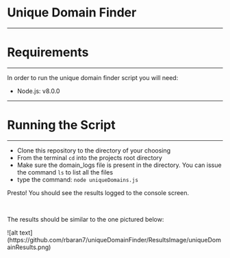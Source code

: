 <h1>Unique Domain Finder</h1>
<hr>

<h1>Requirements</h1>
<hr>
<p>In order to run the unique domain finder script you will need: </p>
<ul>
    <li>Node.js: v8.0.0</li>
</ul>
<hr>

<h1>Running the Script</h1>
<hr>
<ul>
    <li>Clone this repository to the directory of your choosing</li>
    <li>From the terminal <code>cd</code> into the projects root directory</li>
    <li>Make sure the domain_logs file is present in the directory. You can issue the command <code>ls</code> to list all the files</li>
    <li>type the command: <code>node uniqueDomains.js</code></li>
</ul>
<p>Presto! You should see the results logged to the console screen.</p>
<br/>

<p>The results should be similar to the one pictured below: </p>
![alt text](https://github.com/rbaran7/uniqueDomainFinder/ResultsImage/uniqueDomainResults.png)
